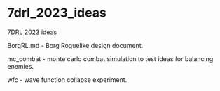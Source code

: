 # 7drl_2023_ideas

7DRL 2023 ideas

BorgRL.md - Borg Roguelike design document.

mc_combat - monte carlo combat simulation to test ideas for balancing enemies.

wfc - wave function collapse experiment.
